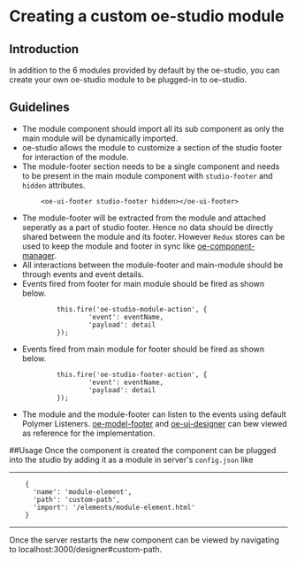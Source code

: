 # Creating a custom oe-studio module

## Introduction
In addition to the 6 modules provided by default by the oe-studio, you can create your own oe-studio module to be plugged-in to oe-studio.

## Guidelines
*   The module component should import all its sub component as only the main module will be dynamically imported.
*   oe-studio allows the module to customize a section of the studio footer for interaction of the module.
*   The module-footer section needs to be a single component and needs to be present in the main module component with `studio-footer` and `hidden` attributes.
```
        <oe-ui-footer studio-footer hidden></oe-ui-footer>
```
*   The module-footer will be extracted from the module and attached seperatly as a part of studio footer. Hence no data should be directly shared between the module and its footer. However `Redux` stores can be used to keep the module and footer in sync like [oe-component-manager](http://evgit/oecloud.io/oe-component-manager/blob/master/oe-component-manager.html).
*   All interactions between the module-footer and main-module should be through events and event details.
*   Events fired from footer for main module should be fired as shown below.

```
            this.fire('oe-studio-module-action', {
					'event': eventName,
					'payload': detail
			});
```

*   Events fired from main module for footer should be fired as shown below.

```
            this.fire('oe-studio-footer-action', {
					'event': eventName,
					'payload': detail
			});
```

*   The module and the module-footer can listen to the events using default Polymer Listeners.  [oe-model-footer](http://evgit/oecloud.io/oe-model-manager/blob/master/elements/oe-model-footer.html) and [oe-ui-designer](http://evgit/oecloud.io/oe-ui-designer/blob/master/oe-ui-designer.html) can bew viewed as reference for the implementation. 

##Usage
Once the component is created the component can be plugged into the studio by adding it as a module in server's `config.json` like 
* * *
```
    {
      'name': 'module-element',
      'path': 'custom-path',
      'import': '/elements/module-element.html'
    }
```
* * *

Once the server restarts the new component can be viewed by navigating to localhost:3000/designer#custom-path.
